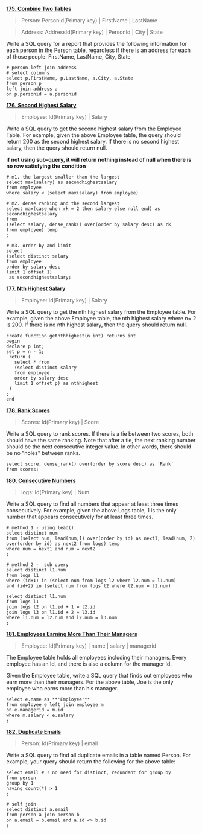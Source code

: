 **[175. Combine Two Tables](https://zhuanlan.zhihu.com/p/249989779)** 
> Person: PersonId(Primary key) | FirstName | LastName

> Address: AddressId(Primary key) | PersonId | City | State

Write a SQL query for a report that provides the following information for each person in the Person table, regardless if there is an address for each of those people: FirstName, LastName, City, State

```
# person left join address
# select columns
select p.FirstName, p.LastName, a.City, a.State
from person p 
left join address a 
on p.personid = a.personid
```


**[176. Second Highest Salary](https://zhuanlan.zhihu.com/p/250015043)** 
> Employee: Id(Primary key) | Salary

Write a SQL query to get the second highest salary from the Employee Table. For example, given the above Employee table, the query should return 200 as the second highest salary. If there is no second highest salary, then the query should return null.

 **if not using sub-query, it will return nothing instead of null when there is no row satisfying the condition**

```
# m1. the largest smaller than the largest
select max(salary) as secondhighestsalary
from employee
where salary < (select max(salary) from employee)

# m2. dense ranking and the second largest
select max(case when rk = 2 then salary else null end) as secondhighestsalary
from
(select salary, dense_rank() over(order by salary desc) as rk
from employee) temp
;

# m3. order by and limit
select
(select distinct salary
from employee
order by salary desc
limit 1 offset 1)
 as secondhighestsalary;
```

**[177. Nth Highest Salary](https://zhuanlan.zhihu.com/p/250023331)** 
> Employee: Id(Primary key) | Salary

Write a SQL query to get the nth highest salary from the Employee table. For example, given the above Employee table, the nth highest salary where n= 2 is 200. If there is no nth highest salary, then the query should return null.
```
create function getnthhighest(n int) returns int
begin
declare p int;
set p = n - 1;
 return (
   select * from
   (select distinct salary 
   from employee 
   order by salary desc 
   limit 1 offset p) as nthhighest
 )
;
end

```

**[178. Rank Scores](https://zhuanlan.zhihu.com/p/250429998)** 
> Scores: Id(Primary key) | Score

Write a SQL query to rank scores. If there is a tie between two scores, both should have the same ranking. Note that after a tie, the next ranking number should be the next consecutive integer value. In other words, there should be no "holes" between ranks.
```
select score, dense_rank() over(order by score desc) as 'Rank'
from scores;
```

**[180. Consecutive Numbers](https://zhuanlan.zhihu.com/p/250442363)** 
> logs: Id(Primary key) | Num

Write a SQL query to find all numbers that appear at least three times consecutively. For example, given the above Logs table, 1 is the only number that appears consecutively for at least three times.
```
# method 1 - using lead()
select distinct num
from (select num, lead(num,1) over(order by id) as next1, lead(num, 2) over(order by id) as next2 from logs) temp
where num = next1 and num = next2
;

# method 2 -  sub query
select distinct l1.num
from logs l1
where (id+1) in (select num from logs l2 where l2.num = l1.num)
and (id+2) in (select num from logs l2 where l2.num = l1.num)

select distinct l1.num
from logs l1
join logs l2 on l1.id + 1 = l2.id
join logs l3 on l1.id + 2 = l3.id
where l1.num = l2.num and l2.num = l3.num
;
```

**[181. Employees Earning More Than Their Managers](https://zhuanlan.zhihu.com/p/250453101)** 
> Employee: Id(Primary key) | name | salary | managerid

The Employee table holds all employees including their managers. Every employee has an Id, and there is also a column for the manager Id.

Given the Employee table, write a SQL query that finds out employees who earn more than their managers. For the above table, Joe is the only employee who earns more than his manager.
```
select e.name as **'Employee'**
from employee e left join employee m
on e.managerid = m.id
where m.salary < e.salary
;
```

**[182. Duplicate Emails](https://zhuanlan.zhihu.com/p/251960784)** 
> Person: Id(Primary key) | email

Write a SQL query to find all duplicate emails in a table named Person. For example, your query should return the following for the above table:
```
select email # ! no need for distinct, redundant for group by
from person
group by 1
having count(*) > 1
;

# self join
select distinct a.email
from person a join person b
on a.email = b.email and a.id <> b.id
;
```


